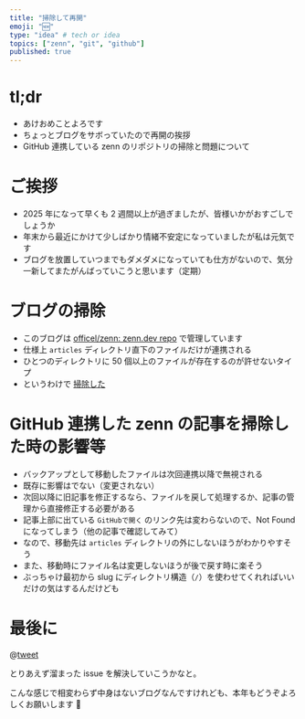 ```yaml
---
title: "掃除して再開"
emoji: "🆕"
type: "idea" # tech or idea
topics: ["zenn", "git", "github"]
published: true
---
```


# tl;dr

- あけおめことよろです
- ちょっとブログをサボっていたので再開の挨拶
- GitHub 連携している zenn のリポジトリの掃除と問題について

# ご挨拶

- 2025 年になって早くも 2 週間以上が過ぎましたが、皆様いかがおすごしでしょうか
- 年末から最近にかけて少しばかり情緒不安定になっていましたが私は元気です
- ブログを放置していつまでもダメダメになっていても仕方がないので、気分一新してまたがんばっていこうと思います（定期）

# ブログの掃除

- このブログは [officel/zenn: zenn.dev repo](https://github.com/officel/zenn) で管理しています
- 仕様上 `articles` ディレクトリ直下のファイルだけが連携される
- ひとつのディレクトリに 50 個以上のファイルが存在するのが許せないタイプ
- というわけで [掃除した](https://github.com/officel/zenn/pull/211)

# GitHub 連携した zenn の記事を掃除した時の影響等

- バックアップとして移動したファイルは次回連携以降で無視される
- 既存に影響はでない（変更されない）
- 次回以降に旧記事を修正するなら、ファイルを戻して処理するか、記事の管理から直接修正する必要がある
- 記事上部に出ている `GitHubで開く` のリンク先は変わらないので、Not Found になってしまう（他の記事で確認してみて）
- なので、移動先は `articles` ディレクトリの外にしないほうがわかりやすそう
- また、移動時にファイル名は変更しないほうが後で戻す時に楽そう
- ぶっちゃけ最初から slug にディレクトリ構造（`/`）を使わせてくれればいいだけの気はするんだけども

# 最後に

@[tweet](https://x.com/raki/status/1880325834390794374)

とりあえず溜まった issue を解決していこうかなと。

こんな感じで相変わらず中身はないブログなんですけれども、本年もどうぞよろしくお願いします 🙇
